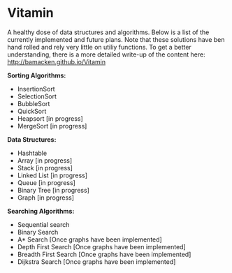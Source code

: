 # Vitamin
A healthy dose of data structures and algorithms. Below is a list of the currently implemented and future plans. Note that these solutions have ben hand rolled and rely very little on utiliy functions. To get a better understanding, there is a more detailed write-up of the content here: http://bamacken.github.io/Vitamin

**Sorting Algorithms:**
  - InsertionSort
  - SelectionSort
  - BubbleSort
  - QuickSort
  - Heapsort [in progress]
  - MergeSort [in progress]
  
**Data Structures:**
  - Hashtable
  - Array [in progress]
  - Stack [in progress]
  - Linked List [in progress]
  - Queue [in progress]
  - Binary Tree [in progress]
  - Graph [in progress]
  
**Searching Algorithms:**
  - Sequential search 
  - Binary Search
  - A* Search [Once graphs have been implemented]
  - Depth First Search [Once graphs have been implemented]
  - Breadth First Search [Once graphs have been implemented]
  - Dijkstra Search [Once graphs have been implemented]


